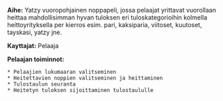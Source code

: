 **Aihe:** Yatzy vuoropohjainen noppapeli, jossa pelaajat yrittavat vuorollaan heittaa mahdollisimman hyvan tuloksen eri
tuloskategorioihin kolmella heittoyrityksella per kierros esim. pari, kaksiparia, viitoset, kuutoset, tayskasi, yatzy jne.

**Kayttajat:** Pelaaja

**Pelaajan toiminnot:**

	* Pelaajien lukumaaran valitseminen
	* Heitettavien noppien valitseminen ja heittaminen
	* Tulostaulun seuranta
	* Heitetyn tuloksen sijoittaminen tulostaululle